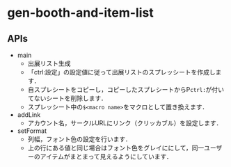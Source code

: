 # gen-booth-and-item-list

## APIs

* main
  * 出展リスト生成
  * 「ctrl:設定」の設定値に従って出展リストのスプレッシートを作成します．
  * 自スプレシートをコピーし，コピーしたスプレシートからP`ctrl:`が付いてないシートを削除します．
  * スプレッシート中の`$<macro name>`をマクロとして置き換えます．
* addLink
  * アカウント名，サークルURLにリンク（クリッカブル）を設定します．
* setFormat
  * 列幅，フォント色の設定を行います．
  * 上の行にある値と同じ場合はフォント色をグレイににして，同一ユーザーのアイテムがまとまって見えるようにしています．
